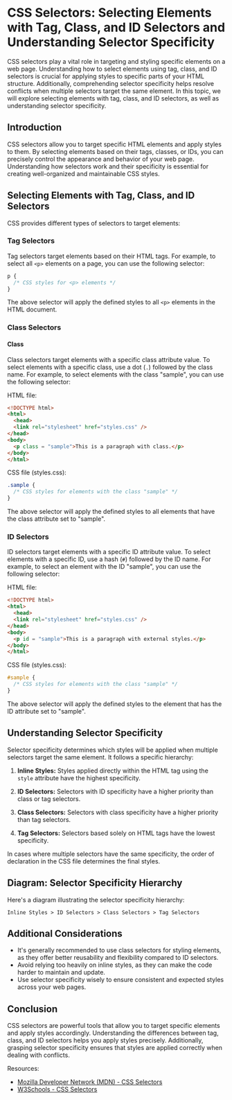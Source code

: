 # CSS Selectors: Selecting Elements with Tag, Class, and ID Selectors and Understanding Selector Specificity

CSS selectors play a vital role in targeting and styling specific elements on a web page. Understanding how to select elements using tag, class, and ID selectors is crucial for applying styles to specific parts of your HTML structure. Additionally, comprehending selector specificity helps resolve conflicts when multiple selectors target the same element. In this topic, we will explore selecting elements with tag, class, and ID selectors, as well as understanding selector specificity.

## Introduction

CSS selectors allow you to target specific HTML elements and apply styles to them. By selecting elements based on their tags, classes, or IDs, you can precisely control the appearance and behavior of your web page. Understanding how selectors work and their specificity is essential for creating well-organized and maintainable CSS styles.

## Selecting Elements with Tag, Class, and ID Selectors

CSS provides different types of selectors to target elements:

### Tag Selectors

Tag selectors target elements based on their HTML tags. For example, to select all `<p>` elements on a page, you can use the following selector:

```css
p {
  /* CSS styles for <p> elements */
}
```

The above selector will apply the defined styles to all `<p>` elements in the HTML document.

### Class Selectors

#### Class

Class selectors target elements with a specific class attribute value. To select elements with a specific class, use a dot (`.`) followed by the class name. For example, to select elements with the class "sample", you can use the following selector:

HTML file:

```html
<!DOCTYPE html>
<html>
  <head>
  <link rel="stylesheet" href="styles.css" />
</head>
<body>
  <p class = "sample">This is a paragraph with class.</p>
</body>
</html>
```

CSS file (styles.css):

```css
.sample {
  /* CSS styles for elements with the class "sample" */
}
```

The above selector will apply the defined styles to all elements that have the class attribute set to "sample".

### ID Selectors

ID selectors target elements with a specific ID attribute value. To select elements with a specific ID, use a hash (`#`) followed by the ID name. For example, to select an element with the ID "sample", you can use the following selector:

HTML file:

```html
<!DOCTYPE html>
<html>
  <head>
  <link rel="stylesheet" href="styles.css" />
</head>
<body>
  <p id = "sample">This is a paragraph with external styles.</p>
</body>
</html>
```

CSS file (styles.css):

```css
#sample {
  /* CSS styles for elements with the class "sample" */
}
```

The above selector will apply the defined styles to the element that has the ID attribute set to "sample".

## Understanding Selector Specificity

Selector specificity determines which styles will be applied when multiple selectors target the same element. It follows a specific hierarchy:

1. **Inline Styles:** Styles applied directly within the HTML tag using the `style` attribute have the highest specificity.

2. **ID Selectors:** Selectors with ID specificity have a higher priority than class or tag selectors.

3. **Class Selectors:** Selectors with class specificity have a higher priority than tag selectors.

4. **Tag Selectors:** Selectors based solely on HTML tags have the lowest specificity.

In cases where multiple selectors have the same specificity, the order of declaration in the CSS file determines the final styles.

## Diagram: Selector Specificity Hierarchy

Here's a diagram illustrating the selector specificity hierarchy:

```
Inline Styles > ID Selectors > Class Selectors > Tag Selectors
```

## Additional Considerations

- It's generally recommended to use class selectors for styling elements, as they offer better reusability and flexibility compared to ID selectors.
- Avoid relying too heavily on inline styles, as they can make the code harder to maintain and update.
- Use selector specificity wisely to ensure consistent and expected styles across your web pages.

## Conclusion

CSS selectors are powerful tools that allow you to target specific elements and apply styles accordingly. Understanding the differences between tag, class, and ID selectors helps you apply styles precisely. Additionally, grasping selector specificity ensures that styles are applied correctly when dealing with conflicts.

Resources:
- [Mozilla Developer Network (MDN) - CSS Selectors](https://developer.mozilla.org/en-US/docs/Web/CSS/CSS_Selectors)
- [W3Schools - CSS Selectors](https://www.w3schools.com/css/css_selectors.asp)